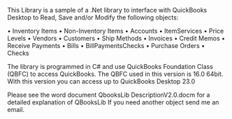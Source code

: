
This Library is a sample of a .Net library to interface with QuickBooks Desktop to Read, Save and/or Modify the following objects:

  •	Inventory Items
  •	Non-Inventory Items
  •	Accounts
  •	ItemServices
  •	Price Levels
  •	Vendors
  •	Customers
  •	Ship Methods
  •	Invoices
  •	Credit Memos
  •	Receive Payments
  •	Bills
  •	BillPaymentsChecks
  •	Purchase Orders
  •	Checks
  
The library is programmed in C# and use QuickBooks Foundation Class (QBFC) to access QuickBooks.
The QBFC used in this version is 16.0 64bit. With this version you can access up to QuickBooks Desktop 23.0

Please see the word document QbooksLib DescriptionV2.0.docm for a detailed explanation of QBooksLib
If you need another object send me an email.

